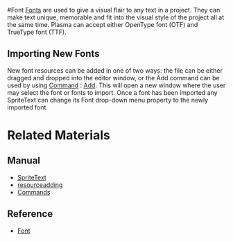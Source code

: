 #Font
[Fonts](https://github.com/PlasmaEngine/PlasmaDocs/tree/master/docs/C%2B%2B/code_reference/class_reference/font.markdown) are used to give a visual flair to any text in a project. They can make text unique, memorable and fit into the visual style of the project all at the same time. Plasma can accept either OpenType font (OTF) and TrueType font (TTF).


## Importing New Fonts

New font resources can be added in one of two ways: the file can be either dragged and dropped into the editor window, or the Add command can be used by using [Command](https://plasmaengine.github.io/PlasmaDocs/Plasma1/Editor/editor/editorcommands/commands.markdown) : [Add](https://github.com/PlasmaEngine/PlasmaDocs/tree/master/docs/C%2B%2B/code_reference/command_reference.markdown#add).
This will open a new window where the user may select the font or fonts to import. Once a font has been imported any SpriteText can change its Font drop-down menu property to the newly imported font. 

# Related Materials
## Manual
- [SpriteText](https://plasmaengine.github.io/PlasmaDocs/Plasma1/Editor/graphics/sprites/spritetext.markdown)
- [resourceadding](https://plasmaengine.github.io/PlasmaDocs/Plasma1/Editor/editor/editorcommands/resourceadding.markdown)
- [Commands](https://plasmaengine.github.io/PlasmaDocs/Plasma1/Editor/editor/editorcommands/commands.markdown)
## Reference
- [Font](https://github.com/PlasmaEngine/PlasmaDocs/tree/master/docs/C%2B%2B/code_reference/class_reference/font.markdown) 
 

 